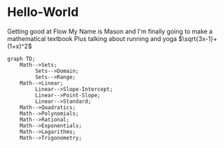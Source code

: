 # Hello-World
Getting good at Flow
My Name is Mason and I'm finally going to make a mathematical textbook
Plus talking about running and yoga
 $\sqrt{3x-1}+(1+x)^2$
```mermaid
graph TD;
    Math-->Sets;
         Sets-->Domain;
         Sets-->Range;
    Math-->Linear;
         Linear-->Slope-Intercept;
         Linear-->Point-Slope;
         Linear-->Standard;
    Math-->Quadratics;
    Math-->Polynomials;
    Math-->Rational;
    Math-->Exponentials;
    Math-->Logarithms;
    Math-->Trigonometry;
```

